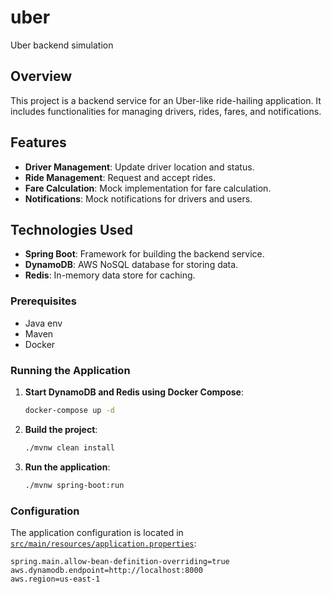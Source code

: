 # uber
Uber backend simulation

## Overview

This project is a backend service for an Uber-like ride-hailing application. It includes functionalities for managing drivers, rides, fares, and notifications.

## Features

- **Driver Management**: Update driver location and status.
- **Ride Management**: Request and accept rides.
- **Fare Calculation**: Mock implementation for fare calculation.
- **Notifications**: Mock notifications for drivers and users.

## Technologies Used

- **Spring Boot**: Framework for building the backend service.
- **DynamoDB**: AWS NoSQL database for storing data.
- **Redis**: In-memory data store for caching.

### Prerequisites

- Java env
- Maven
- Docker

### Running the Application

1. **Start DynamoDB and Redis using Docker Compose**:
    ```sh
    docker-compose up -d
    ```

2. **Build the project**:
    ```sh
    ./mvnw clean install
    ```

3. **Run the application**:
    ```sh
    ./mvnw spring-boot:run
    ```

### Configuration

The application configuration is located in [`src/main/resources/application.properties`](src/main/resources/application.properties ):
```properties
spring.main.allow-bean-definition-overriding=true
aws.dynamodb.endpoint=http://localhost:8000
aws.region=us-east-1